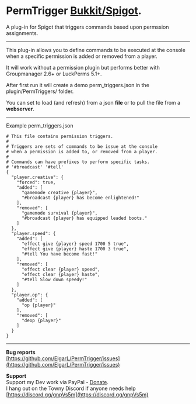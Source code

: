 # PermTrigger [Bukkit/Spigot](https://www.spigotmc.org/resources/PermTrigger.82779/).
A plug-in for Spigot that triggers commands based upon permssion assignments.

---
This plug-in allows you to define commands to be executed at the console when a specific permission is added or removed from a player.

It will work without a permission plugin but performs better with Groupmanager 2.6+ or LuckPerms 5.1+.

After first run it will create a demo perm_triggers.json in the plugin/PermTriggers/ folder.

You can set to load (and refresh) from a json **file** or to pull the file from a **webserver**.

---
Example perm_triggers.json

```
# This file contains permission triggers.
# 
# Triggers are sets of commands to be issue at the console
# when a permission is added to, or removed from a player.
# 
# Commands can have prefixes to perform specific tasks.
# '#broadcast' '#tell'
{
  "player.creative": {
    "forced": true,
    "added": [
      "gamemode creative {player}",
      "#broadcast {player} has become enlightened!"
    ],
    "removed": [
      "gamemode survival {player}",
      "#broadcast {player} has equipped leaded boots."
    ]
  },
  "player.speed": {
    "added": [
      "effect give {player} speed 1700 5 true",
	  "effect give {player} haste 1700 3 true",
      "#tell You have become fast!"
    ],
    "removed": [
      "effect clear {player} speed",
	  "effect clear {player} haste",
      "#tell Slow down speedy!"
    ]
  },
  "player.op": {
    "added": [
      "op {player}"
    ],
    "removed": [
      "deop {player}"
    ]
  }
}
```


---

**Bug reports**  
[https://github.com/ElgarL/PermTrigger/issues](https://github.com/ElgarL/PermTrigger/issues)

**Support**  
Support my Dev work via PayPal - [Donate](https://www.paypal.com/cgi-bin/webscr?cmd=_s-xclick&hosted_button_id=95VVUXYDUCDH8&source=url).  
I hang out on the Towny Discord if anyone needs help
[https://discord.gg/gnpVs5m](https://discord.gg/gnpVs5m)
